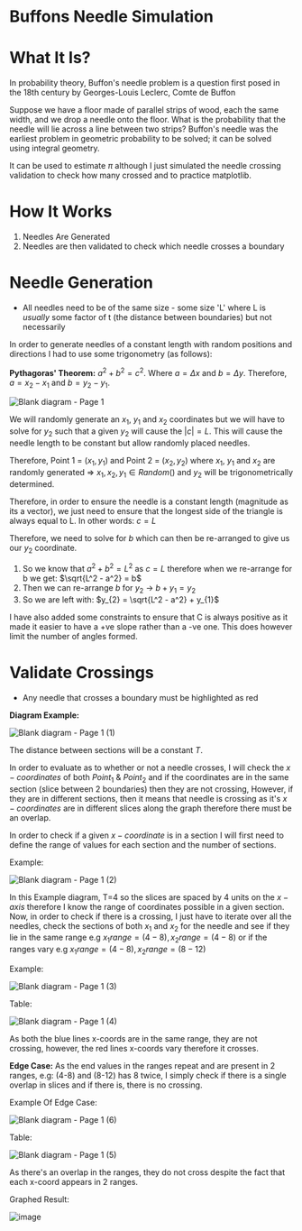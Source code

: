 # Buffons Needle Simulation

<h1>What It Is?</h1>
In probability theory, Buffon's needle problem is a question first posed in the 18th century by Georges-Louis Leclerc, Comte de Buffon

Suppose we have a floor made of parallel strips of wood, each the same width, and we drop a needle onto the floor. What is the probability that the needle will lie across a line between two strips?
Buffon's needle was the earliest problem in geometric probability to be solved; it can be solved using integral geometry.

It can be used to estimate $\pi$ although I just simulated the needle crossing validation to check how many crossed and to practice matplotlib.


<h1>How It Works</h1>
<ol>
  <li>Needles Are Generated</li>
  <li>Needles are then validated to check which needle crosses a boundary</li>
</ol>

<h1>Needle Generation</h1>
<ul>
  <li>All needles need to be of the same size - some size 'L' where L is <i>usually</i> some factor of t (the distance between boundaries) but not necessarily</li>
</ul>

In order to generate needles of a constant length with random positions and directions I had to use some trigonometry (as follows):

<strong>Pythagoras' Theorem:</strong>
$a^2+b^2 = c^2$. Where $a = \Delta x$ and $b = \Delta y$. Therefore, $a = x_{2} - x_{1}$ and $b = y_{2} - y_{1}$.



![Blank diagram - Page 1](https://user-images.githubusercontent.com/91673777/236015668-6459f1ab-32ff-40d5-9cba-c0529e5ce230.png)





We will randomly generate an $x_{1}$, $y_{1}$ and $x_{2}$ coordinates but we will have to solve for $y_{2}$ such that a given $y_{2}$ will cause the $\left | c \right | = L$. This will cause the needle length to be constant but allow randomly placed needles.

Therefore, Point 1 = ($x_{1}, y_{1}$) and Point 2 = ($x_{2}, y_{2}$) where $x_{1}$, $y_{1}$ and $x_{2}$ are randomly generated => $x_{1}, x_{2}, y_{1}\in Random()$ and $y_{2}$ will be trigonometrically determined.

Therefore, in order to ensure the needle is a constant length (magnitude as its a vector), we just need to ensure that the longest side of the triangle is always equal to L.
In other words: 
$c = L$

Therefore, we need to solve for $b$ which can then be re-arranged to give us our $y_{2}$ coordinate.

1. So we know that $a^2+b^2 = L^2$ as $c = L$ therefore when we re-arrange for b we get: $\sqrt{L^2 - a^2} = b$
2. Then we can re-arrange $b$ for $y_{2}$ -> $b+y_{1} = y_{2}$
3. So we are left with: $y_{2} = \sqrt{L^2 - a^2} + y_{1}$

I have also added some constraints to ensure that C is always positive as it made it easier to have a +ve slope rather than a -ve one. This does however limit the number of angles formed.


<h1>Validate Crossings</h1>
<ul>
  <li>Any needle that crosses a boundary must be highlighted as red</li>
</ul>

<strong>Diagram Example:</strong>



![Blank diagram - Page 1 (1)](https://user-images.githubusercontent.com/91673777/236018695-994497b9-9e8c-4884-b9b4-9cb520b1932d.png)



The distance between sections will be a constant $T$.

In order to evaluate as to whether or not a needle crosses, I will check the $x-coordinates$ of both $Point_{1}$ & $Point_{2}$ and if the coordinates are in the same section (slice between 2 boundaries) then they are not crossing,
However, if they are in different sections, then it means that needle is crossing as it's $x-coordinates$ are in different slices along the graph therefore there must be an overlap.

In order to check if a given $x-coordinate$ is in a section I will first need to define the range of values for each section and the number of sections.

Example:



![Blank diagram - Page 1 (2)](https://user-images.githubusercontent.com/91673777/236021099-f4a88a17-269b-49af-9058-2e067a0d3ebb.png)



In this Example diagram, T=4 so the slices are spaced by 4 units on the $x-axis$ therefore I know the range of coordinates possible in a given section.
Now, in order to check if there is a crossing, I just have to iterate over all the needles, check the sections of both $x_{1}$ and $x_{2}$ for the needle and see if they lie in the same range e.g $x_{1} range = (4-8),  x_{2} range = (4-8)$ or 
if the ranges vary e.g $x_{1} range = (4-8),  x_{2} range = (8-12)$

Example:



![Blank diagram - Page 1 (3)](https://user-images.githubusercontent.com/91673777/236025081-0df5e34c-3a70-403f-beb1-84804cb23316.png)



Table:



![Blank diagram - Page 1 (4)](https://user-images.githubusercontent.com/91673777/236025314-43063c50-41c9-4020-bbfd-32d68fce7320.png)



As both the blue lines x-coords are in the same range, they are not crossing, however, the red lines x-coords vary therefore it crosses.




<strong>Edge Case:</strong>
As the end values in the ranges repeat and are present in 2 ranges, e.g: (4-8) and (8-12) has 8 twice, I simply check if there is a single overlap in slices and if there is, there is no crossing.


Example Of Edge Case:


![Blank diagram - Page 1 (6)](https://user-images.githubusercontent.com/91673777/236027439-019d3732-f6ef-471f-ab6a-085e444a10f8.png)



Table:



![Blank diagram - Page 1 (5)](https://user-images.githubusercontent.com/91673777/236027293-167a93ea-6ea0-4979-bf10-1c61df85d656.png)


As there's an overlap in the ranges, they do not cross despite the fact that each x-coord appears in 2 ranges.

Graphed Result:



![image](https://user-images.githubusercontent.com/91673777/236029321-4323bd26-0446-4e2b-aafb-0ef1e7d1e142.png)





